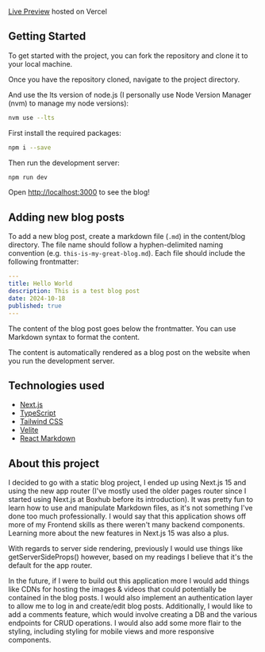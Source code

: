 [Live Preview](https://blog-beta-one-49.vercel.app/) hosted on Vercel

## Getting Started 
To get started with the project, you can fork the repository and clone it to your local machine.

Once you have the repository cloned, navigate to the project directory.

And use the lts version of node.js (I personally use Node Version Manager (nvm) to manage my node versions):

```bash
nvm use --lts
```

First install the required packages:

```bash
npm i --save
```

Then run the development server:

```bash
npm run dev
```

Open [http://localhost:3000](http://localhost:3000) to see the blog!

## Adding new blog posts
To add a new blog post, create a markdown file (`.md`) in the content/blog directory. The file name should follow a hyphen-delimited naming convention (e.g. `this-is-my-great-blog.md`). Each file should include the following frontmatter:

```yaml
---
title: Hello World
description: This is a test blog post
date: 2024-10-18
published: true
---
```

The content of the blog post goes below the frontmatter. You can use Markdown syntax to format the content.

The content is automatically rendered as a blog post on the website when you run the development server.

## Technologies used
- [Next.js](https://nextjs.org/)
- [TypeScript](https://www.typescriptlang.org/)
- [Tailwind CSS](https://tailwindcss.com/)
- [Velite](https://velite.js.org/)
- [React Markdown](https://www.npmjs.com/package/react-markdown/v/8.0.6)

## About this project
I decided to go with a static blog project, I ended up using Next.js 15 and using the new app router (I've mostly used the older pages router since I started using Next.js at Boxhub before its introduction). It was pretty fun to learn how to use and manipulate Markdown files, as it's not something I've done too much professionally. I would say that this application shows off more of my Frontend skills as there weren't many backend components. Learning more about the new features in Next.js 15 was also a plus.

With regards to server side rendering, previously I would use things like getServerSideProps() however, based on my readings I believe that it's the default for the app router.

In the future, if I were to build out this application more I would add things like CDNs for hosting the images & videos that could potentially be contained in the blog posts. I would also implement an authentication layer to allow me to log in and create/edit blog posts. Additionally, I would like to add a comments feature, which would involve creating a DB and the various endpoints for CRUD operations. I would also add some more flair to the styling, including styling for mobile views and more responsive components.
